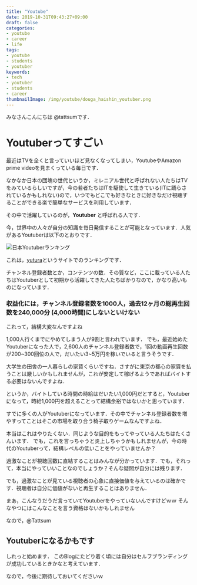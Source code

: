 ```yaml
---
title: "Youtube"
date: 2019-10-31T09:43:27+09:00
draft: false
categories:
- youtube
- career
- life
tags:
- youtube
- students
- youtuber
keywords:
- tech
- youtuber
- students
- career
thumbnailImage: /img/youtube/douga_haishin_youtuber.png
---
```


<!--more-->


みなさんこんにちは @tattsumです．

# Youtuberってすごい

最近はTVを全くと言っていいほど見なくなってしまい，YoutubeやAmazon prime videoを見まくっている毎日です．

なかなか日本の団塊の世代というか，ミレニアル世代と呼ばれない人たちはTVをみているらしいですが，今の若者たちはITを駆使して生きている(ITに踊らされているかもしれない)ので，いつでもどこでも好きなときに好きなだけ視聴することができる楽で簡単なサービスを利用しています．

その中で活躍しているのが，**Youtuber** と呼ばれる人です．

今，世界中の人々が自分の知識を毎日発信することが可能となっています．人気があるYoutuberは以下のとおりです．

![日本Youtuberランキング](/img/youtube/YouTubeランキング.jpg "参考 yutura")

これは，[yutura](https://ytranking.net/ranking/)というサイトでのランキングです．

チャンネル登録者数とか，コンテンツの数．その質など，ここに載っている人たちはYoutuberとして初期から活躍してきた人たちばかりなので，かなり高いものになっています．

### 収益化には，チャンネル登録者数を1000人，過去12ヶ月の総再生回数を240,000分 (4,000時間)にしないといけない

これって，結構大変なんですよね

1,000人行くまでにやめてしまう人が9割と言われています．
でも，最近始めたYoutuberになった人で，2,600人のチャンネル登録者数で，1回の動画再生回数が200~300回位の人で，だいたい3~5万円を稼いでいると言うそうです．

大学生の田舎の一人暮らしの家賃くらいですね．さすがに東京の都心の家賃を払うことは厳しいかもしれませんが，これが安定して稼げるようであればバイトする必要はないんですよね．

というか，バイトしている時間の時給はだいたい1,000円だとすると，Youtuberになって，時給1,000円を超えることって結構余裕ではないかと思っています．

すでに多くの人がYoutuberになっています．その中でチャンネル登録者数を増やすってことはそこの市場を取り合う椅子取りゲームなんですよね．

本当はこれはやりたくない．同じような目的をもってやっている人たちはたくさんいます．
でも，これを言っちゃうと炎上しちゃうかもしれませんが，今の時代のYoutuberって，結構レベルの低いことをやっていませんか？

過激なことが視聴回数に直結することはみんなが分かっています．でも，それって，本当にやっていいことなのでしょうか？そんな疑問が自分には残ります．

でも，過激なことが見ている視聴者の心象に直接価値を与えているのは確かです．視聴者は自分に価値がないと再生することはありません．

まあ，こんなうだうだ言っていてYoutuberをやっていないんですけどｗｗ
そんなやつにはこんなことを言う資格はないかもしれません

なので，@Tattsum

## Youtuberになるかもです

しれっと始めます．
このBlogにたどり着く頃には自分はセルフブランディングが成功しているときかなと考えています．

なので，今後に期待しておいてくださいｗ

